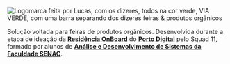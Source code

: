 ![Logomarca feita por Lucas, com os dizeres, todos na cor verde, VIA VERDE, com uma barra separando dos dizeres feiras & produtos orgânicos](https://s3.us-west-2.amazonaws.com/secure.notion-static.com/a6bc9bad-037c-44f1-9f8c-84a54db58c56/Untitled.png?X-Amz-Algorithm=AWS4-HMAC-SHA256&X-Amz-Content-Sha256=UNSIGNED-PAYLOAD&X-Amz-Credential=AKIAT73L2G45EIPT3X45%2F20220625%2Fus-west-2%2Fs3%2Faws4_request&X-Amz-Date=20220625T000153Z&X-Amz-Expires=86400&X-Amz-Signature=f00db671a1926ffb0ccbda333da74879eb5656f5dcdcb547c264c53d252d1c30&X-Amz-SignedHeaders=host&response-content-disposition=filename%20%3D%22Untitled.png%22&x-id=GetObject)

Solução voltada para feiras de produtos orgânicos.
Desenvolvida durante a etapa de ideação da [**Residência OnBoard**](https://www.portodigital.org/capital-humano/formacao/residencia) do [**Porto Digital**](https://www.portodigital.org/home) pelo Squad 11, formado por alunos de [**Análise e Desenvolvimento de Sistemas da Faculdade SENAC**](https://faculdadesenacpe.edu.br/graduacao/analise-e-desenvolvimento-de-sistemas/).